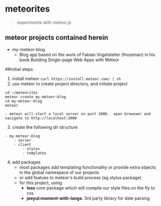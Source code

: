 # meteorites
> experiments with meteor.js
 
## meteor projects contained herein
- my-meteor-blog
    + Blog app based on the work of Fabian Vogelsteller (frozeman) in his book Building Single-page Web Apps with Meteor


##initial steps
1. install meteor
```curl https://install.meteor.com/ | sh```
2. use meteor to create project directory, and initiate project
>
```
cd ~/meteorites
meteor create my-meteor-blog
cd my-meteor-blog
meteor
```
    
    - meteor will start a local server on port 3000.  open browswer and navigate to http://localhost:3000 
3. create the following dir structure
>
```
- my-meteor-blog
    - server
    - client
        - styles
        - templates
```
4. add packages
     - most packages add templating functionality or provide extra objects in the global namespace of our projects
     - or add featues to meteor's build process (eg stylus package)
     - for this project, using 
          - **less** core package which will compile our style files on the fly to css
          - **jeeyul:moment-with-langs**: 3rd party library for date parsing

